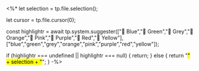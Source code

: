 <%*
let selection = tp.file.selection();

let cursor = tp.file.cursor(0);

const highlightr = await tp.system.suggester(["🦋 Blue","🌿 Green","🐰 Grey","🍊 Orange","🌸 Pink","🦄 Purple","🍓 Red","🌼 Yellow"], ["blue","green","grey","orange","pink","purple","red","yellow"]);

if (highlightr === undefined || highlightr === null) {
	return;
} else {
	return "<mark class='" + highlightr + "' >" + selection + "</mark>";
}
-%>